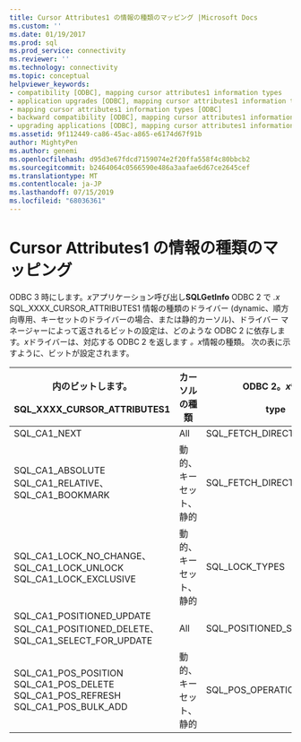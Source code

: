 ```yaml
---
title: Cursor Attributes1 の情報の種類のマッピング |Microsoft Docs
ms.custom: ''
ms.date: 01/19/2017
ms.prod: sql
ms.prod_service: connectivity
ms.reviewer: ''
ms.technology: connectivity
ms.topic: conceptual
helpviewer_keywords:
- compatibility [ODBC], mapping cursor attributes1 information types
- application upgrades [ODBC], mapping cursor attributes1 information types
- mapping cursor attributes1 information types [ODBC]
- backward compatibility [ODBC], mapping cursor attributes1 information types
- upgrading applications [ODBC], mapping cursor attributes1 information types
ms.assetid: 9f112449-ca86-45ac-a865-e6174d67f91b
author: MightyPen
ms.author: genemi
ms.openlocfilehash: d95d3e67fdcd7159074e2f20ffa558f4c80bbcb2
ms.sourcegitcommit: b2464064c0566590e486a3aafae6d67ce2645cef
ms.translationtype: MT
ms.contentlocale: ja-JP
ms.lasthandoff: 07/15/2019
ms.locfileid: "68036361"
---
```

# <a name="mapping-the-cursor-attributes1-information-types"></a>Cursor Attributes1 の情報の種類のマッピング
ODBC 3 時にします。*x*アプリケーション呼び出し**SQLGetInfo** ODBC 2 で *.x* SQL_XXXX_CURSOR_ATTRIBUTES1 情報の種類のドライバー (dynamic、順方向専用、キーセットのドライバーの場合、または静的カーソル)、ドライバー マネージャーによって返されるビットの設定は、どのような ODBC 2 に依存します。*x*ドライバーは、対応する ODBC 2 を返します *。x*情報の種類。 次の表に示すように、ビットが設定されます。  
  
|内のビットします。<br /><br /> SQL_XXXX_CURSOR_ATTRIBUTES1|カーソルの種類|ODBC 2。*x*情報<br /><br /> type|  
|-----------------------------------------------|-----------------|-------------------------------------|  
|SQL_CA1_NEXT|All|SQL_FETCH_DIRECTION|  
|SQL_CA1_ABSOLUTE SQL_CA1_RELATIVE、SQL_CA1_BOOKMARK|動的、キーセット、静的|SQL_FETCH_DIRECTION|  
|SQL_CA1_LOCK_NO_CHANGE、SQL_CA1_LOCK_UNLOCK SQL_CA1_LOCK_EXCLUSIVE|動的、キーセット、静的|SQL_LOCK_TYPES|  
|SQL_CA1_POSITIONED_UPDATE SQL_CA1_POSITIONED_DELETE、SQL_CA1_SELECT_FOR_UPDATE|All|SQL_POSITIONED_STATEMENTS|  
|SQL_CA1_POS_POSITION SQL_CA1_POS_DELETE SQL_CA1_POS_REFRESH SQL_CA1_POS_BULK_ADD|動的、キーセット、静的|SQL_POS_OPERATIONS|
